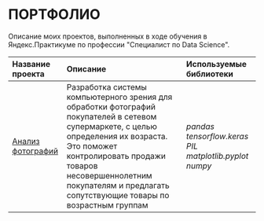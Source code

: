 # ПОРТФОЛИО

Описание моих проектов, выполненных в ходе обучения в Яндекс.Практикуме по профессии "Специалист по Data Science".

| Название проекта | Описание | Используемые библиотеки |
| :-------------------- | :--------------------- |:---------------------------|
| [Анализ фотографий](foto_analysis) | Разработка системы компьютерного зрения для обработки фотографий покупателей в сетевом супермаркете, с целью определения их возраста. Это поможет контролировать продажи товаров несовершеннолетним покупателям и предлагать сопутствующие товары по возрастным группам | *pandas tensorflow.keras PIL matplotlib.pyplot numpy*|